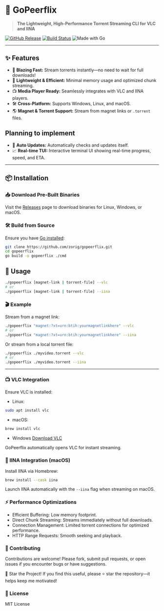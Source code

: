 # 🚀 GoPeerflix

> **The Lightweight, High-Performance Torrent Streaming CLI for VLC and IINA**

[![GitHub Release](https://img.shields.io/github/v/release/zorig/gopeerflix)](https://github.com/zorig/gopeerflix/releases)
[![Build Status](https://github.com/zorig/gopeerflix/actions/workflows/release.yml/badge.svg)](https://github.com/zorig/gopeerflix/actions)
![Made with Go](https://img.shields.io/badge/Made%20with-Go-00ADD8.svg?style=flat&logo=go)

---

## ✨ Features

- 🚀 **Blazing Fast:** Stream torrents instantly—no need to wait for full downloads!
- 🦋 **Lightweight & Efficient:** Minimal memory usage and optimized chunk streaming.
- 📺 **Media Player Ready:** Seamlessly integrates with VLC and IINA players.
- 🛠️ **Cross-Platform:** Supports Windows, Linux, and macOS.
- 🌎 **Magnet & Torrent Support:** Stream from magnet links or `.torrent` files.

## Planning to implement

- 🔄 **Auto Updates:** Automatically checks and updates itself.
- 📈 **Real-time TUI:** Interactive terminal UI showing real-time progress, speed, and ETA.

---

## 📦 Installation

### 📥 Download Pre-Built Binaries

Visit the [Releases](https://github.com/zorig/gopeerflix/releases) page to download binaries for Linux, Windows, or macOS.

### 🛠️ Build from Source

Ensure you have [Go installed](https://golang.org/dl/):

```bash
git clone https://github.com/zorig/gopeerflix.git
cd gopeerflix
go build -o gopeerflix ./cmd
```

## 🚩 Usage

```sh
./gopeerflix [magnet-link | torrent-file] --vlc
# or
./gopeerflix [magnet-link | torrent-file] --iina
```

### 🎬 Example

Stream from a magnet link:

```sh
./gopeerflix "magnet:?xt=urn:btih:yourmagnetlinkhere" --vlc
# or
./gopeerflix "magnet:?xt=urn:btih:yourmagnetlinkhere" --iina
```

Or stream from a local torrent file:

```sh
./gopeerflix ./myvideo.torrent --vlc
# or
./gopeerflix ./myvideo.torrent --iina
```

---

### 📺 VLC Integration

Ensure VLC is installed:

- Linux:

```sh
sudo apt install vlc
```

- macOS:

```sh
brew install vlc
```

- Windows
  [Download VLC](https://www.videolan.org/vlc/download-windows.html)

GoPeerflix automatically opens VLC for instant streaming.

### 🍿 IINA Integration (macOS)

Install IINA via Homebrew:

```sh
brew install --cask iina
```

Launch IINA automatically with the `--iina` flag when streaming on macOS.

### ⚡ Performance Optimizations

- Efficient Buffering: Low memory footprint.
- Direct Chunk Streaming: Streams immediately without full downloads.
- Connection Management: Limited torrent connections for optimized performance.
- HTTP Range Requests: Smooth seeking and playback.

### 🔨 Contributing

Contributions are welcome! Please fork, submit pull requests, or open issues if you encounter bugs or have suggestions.

🌟 Star the Project!
If you find this useful, please ⭐️ star the repository—it helps keep me motivated!

### 📝 License

MIT License
